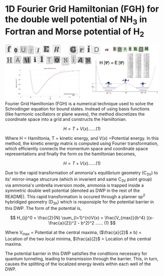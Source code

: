 # 1D Fourier Grid Hamiltonian (FGH) for the double well potential of NH<sub>3</sub> in Fortran and Morse potential of H<sub>2</sub>
![image alt](https://github.com/atomicadi/Fourier-Grid-Hamiltonian_for-the-double-well-potential-of-ammonia_in-Fortran/blob/e337da37fbc176ae7765c56a2dc8750cec082dbe/Untitled.001.png)
Fourier Grid Hamiltonian (FGH) is a numerical technique used to solve the Schrodinger equation for bound states. Instead of using basis functions (like harmonic oscillators or plane waves), the method discretizes the coordinate space into a grid and constructs the Hamiltonian.
<p align="center">


$$
H =  T + V(x)  ...... (1)
$$


</p>

Where H = Hamiltonia, T = kinetic energy, and V(x) =Potential energy. In this method, the kinetic energy matrix is computed using Fourier transformation, which efficiently connects the momentum space and coordinate space representations and finally the form os the hamiltonian becomes,
<p align="center">


$$
H =  T + V(x)  ...... (1)
$$


</p>

Due to the rapid transformation of ammonia's equilibrium geometry (C<sub>3V</sub>) to its' mirror-image strucrure (which in invarient and same C<sub>3V</sub> point group) via ammonia's umbrella inversion mode, ammonia is trapped inside a symmetric double well potential (denoted as DWP in the rest of the README). This rapid transformation is occured through a planner sp<sup>2</sup> hybridiged geometry (D<sub>3h</sub>) which is responsiple for the potential barrier in this DWP. The form of the potential is,
<p align="center">


$$
H_{ij}^0 = \frac{2}{N} \sum_{l=1}^{n}V(x) = \frac{V_{max}}{b^4} ((x- \frac{a}{2})^2 - b^2)^2  ...... (1)
$$


</p>

Where V<sub>max</sub> = Potential at the central maxima, ($\frac{a}{2}$ ± b) = Location of the two local minima, $\frac{a}{2}$ = Location of the central maxima.

The potential barrier in this DWP satisfies the conditions necessary for quantum tunneling, leading to transmission through the barrier. This, in turn, causes the splitting of the localized energy levels within each well of the DWP.

